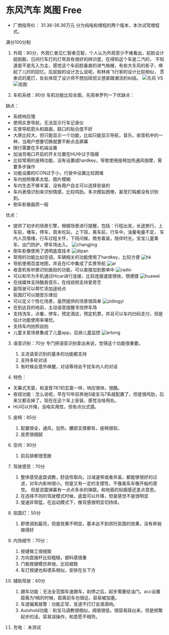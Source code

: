 
# 东风汽车 岚图 Free

* 厂商指导价： 31.36-36.36万元
分为纯电和增程的两个版本，本次试驾增程式。

满分100分制
1. 外观：80分，外观仁者见仁智者见智，个人认为外观至少不难看出，前脸设计挺刚毅，日间行车灯的灯带具有很好的辨识度，在得知这个车是二汽的，
   不知道是不是先入为主，感觉这个车前脸垂直的进气格栅，有些大东风的影子，唤起了儿时的回忆。后屁股的设计怎么说呢，和林肯飞行家的设计比较相似，
   贯串式的尾灯，处处体现了设计师不想加班但又想紧跟潮流的纠结。
   ![东风](images/voyah/dongfeng.jpeg)
   VS
   ![岚图](images/voyah/qianlian.jpg)
  
   
2. 车机系统：80分
   车机功能比较全面，先简单罗列一下优缺点：
   
缺点：
* 系统响应慢
* 使用实景导航，无法显示行车记录仪
* 实景导航箭头和路面，路口的贴合度不好
* 大屏比较大，但只能显示一个功能，比如只能显示导航，音乐，收音机中的一种，当用户想要切换就要不断点击屏幕
* 限行需要在手机端设置
* 加油充电口开启的开关位置在HU中过于隐蔽
* 比较常用的座椅功能，没有设置成hardkey，导致使用座椅加热通风按摩，需要多步操作
* 功能设置的ICON过于小，行驶中设置比较困难
* 车内拍照像素太低，图片模糊
* 车内生态不够丰富，没有用户自主可以选择安装的
* 车内表情识别来识别情感，比较鸡肋。多次模拟困倦，甚至打盹都没有识别到。
* 倒车影像画质一般

优点：
* 提供了初步的场景引擎，根据场景进行提醒，包括：行程出发，长途旅行，上车前，堵车，停车，周末吃玩，上下班，离车前，行车中，油量电量不足，
  车内人员情绪，行车过程关怀，下班问候，商务着装，陪伴时光，宝宝儿童乘车，出门防护，停车场出入。
  ![changjing](images/voyah/changjing.jpg)
* 倒车影像使用了透明底盘技术
  ![dipan](images/voyah/dipan.jpg)
* 常用的功能比如空调，车辆相关的功能使用了hardkey，比较方便
  ![hk](images/voyah/hk.jpg)
* 导航使用百度地图，并且在IC中集成了实景导航
  ![ar](images/voyah/ar.jpg)
* 收音机有听歌识别曲目的功能，可以直接加到歌单中
  ![radio](images/voyah/radio.jpg)
* 可以和华为手机通过Hicar进行连接，比较连接速度很快，很便捷
  ![huawei](images/voyah/huawei.jpeg)
* 在线媒体支持酷我音乐，在线视频支持爱奇艺
* 副驾驶可以帮忙添加途经点
* 氛围灯可以随音乐律动
* 可以定义个性化场景，虽然提供的场景很简单
  ![zidingyi](images/voyah/zidingyi.jpg)
* 在到达目的地前，主动语音提醒寻找停车场
* 支持洗车，点餐，停车，预定酒店，预定机票，并且可以车内扫码支付，但是估计功能使用率堪忧。
* 支持车内拍照自拍
* 儿童关爱场景集成了儿童app，后排儿童监控
  ![ertong](images/voyah/ertong.jpg)

3. 语音识别：70分
   专门把语音识别拿出来说，觉得这个功能很重要。
    1. 主流语音识别的基本的功能都支持
    2. 支持多轮对话
    3. 有时候会意外唤醒，对话等待会干扰车内人的对话
    
4. 特色：
* 天幕式天窗，和波音787的玄窗一样，响应很快，很酷。
* 夜视功能：怎么说呢，早在10年前奔驰S级宝马7系就配置了，但是很鸡肋，后来又都去掉了。现在在这个车上安装，感觉没啥用处。
* HU可以升降，没啥实用性，但有点仪式感。

5. 座椅：85分
    1. 配置很全，通风，加热，腰部支撑都有，座椅很软。
    2. 皮质很细腻
    
6. 空间：90分
    1. 前后排都很宽敞
    
7. 驾驶感受：70分
    1. 整体感受底盘调教，舒适性取向，过减速带或者井盖，都能够很好的过滤，对车内影响很小。但是又有一定的支撑性，不像美系车像开船的感觉。
       但是滤震弹簧有一点点多余的弹跳，和地面的贴服感还差点意思。
    2. 在选择不同的驾驶模式时候，底盘可以升降，但是感觉不是很明显
    3. 提速非常猛，在运动模式下，推背感很明显切持续。
    
8. 氛围灯：50分
    1. 即使调到最亮，但是效果不明显，基本达不到烘托氛围的效果，没有奔驰做得好
    
9. 内饰细节：70分：
    1. 按键做工很细致
    2. 方向盘拨杆比较粗糙，塑料感很重
    3. 门板按键模仿奔驰，比较细致
    4. 车灯按键也和德系相似，安排在左下方
    
10. 辅助驾驶：60分
    1. 跟车功能：无法全范围车速跟车，刹停之后，起步需要给油门。acc设置距离为1格的时候，距离前车也很远，容易被加塞。
    2. 车道偏离报警：功能正常，变道不打灯会滴滴响。
    3. Autohold功能：和宝马调教很相似，阈值很低，很容易踩出来，但是频繁起步的话，容易误操作，和意愿不相符。
    
11. 充电：
    未测试

